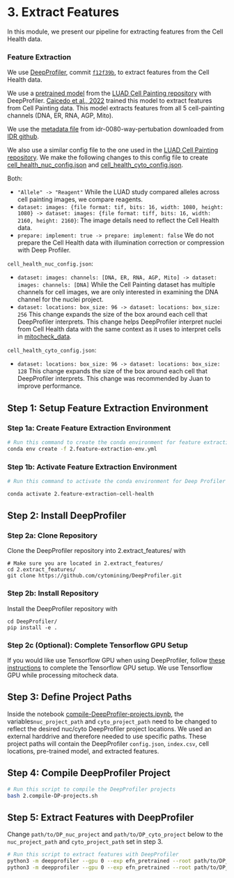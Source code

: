 # 3. Extract Features

In this module, we present our pipeline for extracting features from the Cell Health data.

### Feature Extraction

We use [DeepProfiler](https://github.com/cytomining/DeepProfiler), commit [`f12f39b`](https://github.com/cytomining/DeepProfiler/commit/f12f39b8a905b0bb40d343e21e89bfda537b710a), to extract features from the Cell Health data. 

We use a [pretrained model](https://github.com/broadinstitute/luad-cell-painting/tree/main/outputs/efn_pretrained/checkpoint) from the [LUAD Cell Painting repository](https://github.com/broadinstitute/luad-cell-painting) with DeepProfiler.
[Caicedo et al., 2022](https://www.molbiolcell.org/doi/10.1091/mbc.E21-11-0538) trained this model to extract features from Cell Painting data.
This model extracts features from all 5 cell-painting channels (DNA, ER, RNA, AGP, Mito).

We use the [metadata file](idr0080-screenA-annotation.csv) from idr-0080-way-pertubation downloaded from [IDR github](https://github.com/IDR/idr0080-way-perturbation/blob/74e537fecaa4690f0c98cb1e9a64b45d103de3e3/screenA/idr0080-screenA-annotation.csv).

We also use a similar config file to the one used in the [LUAD Cell Painting repository](https://github.com/broadinstitute/luad-cell-painting).
We make the following changes to this config file to create [cell_health_nuc_config.json](DP_files/cell_health_nuc_config.json) and [cell_health_cyto_config.json](DP_files/cell_health_cyto_config.json).

Both:
- `"Allele" -> "Reagent"` While the LUAD study compared alleles across cell painting images, we compare reagents.
- `dataset: images: {file format: tif, bits: 16, width: 1080, height: 1080} -> dataset: images: {file format: tiff, bits: 16, width: 2160, height: 2160}`: The image details need to reflect the Cell Health data.
- `prepare: implement: true -> prepare: implement: false` We do not prepare the Cell Health data with illumination correction or compression with Deep Profiler.

`cell_health_nuc_config.json`:
- `dataset: images: channels: [DNA, ER, RNA, AGP, Mito] -> dataset: images: channels: [DNA]` While the Cell Painting dataset has multiple channels for cell images, we are only interested in examining the DNA channel for the nuclei project.
- `dataset: locations: box_size: 96 -> dataset: locations: box_size: 256` This change expands the size of the box around each cell that DeepProfiler interprets. This change helps DeepProfiler interpret nuclei from Cell Health data with the same context as it uses to interpret cells in [mitocheck_data](https://github.com/WayScience/mitocheck_data).

`cell_health_cyto_config.json`:
- `dataset: locations: box_size: 96 -> dataset: locations: box_size: 128` This change expands the size of the box around each cell that DeepProfiler interprets. This change was recommended by Juan to improve performance.

## Step 1: Setup Feature Extraction Environment

### Step 1a: Create Feature Extraction Environment

```sh
# Run this command to create the conda environment for feature extraction
conda env create -f 2.feature-extraction-env.yml
```

### Step 1b: Activate Feature Extraction Environment

```sh
# Run this command to activate the conda environment for Deep Profiler feature extraction

conda activate 2.feature-extraction-cell-health
```

## Step 2: Install DeepProfiler

### Step 2a: Clone Repository

Clone the DeepProfiler repository into 2.extract_features/ with 

```console
# Make sure you are located in 2.extract_features/
cd 2.extract_features/
git clone https://github.com/cytomining/DeepProfiler.git
```

### Step 2b: Install Repository

Install the DeepProfiler repository with

```console
cd DeepProfiler/
pip install -e .
```

### Step 2c (Optional): Complete Tensorflow GPU Setup

If you would like use Tensorflow GPU when using DeepProfiler, follow [these instructions](https://www.tensorflow.org/install/pip#3_gpu_setup) to complete the Tensorflow GPU setup.
We use Tensorflow GPU while processing mitocheck data.

## Step 3: Define Project Paths

Inside the notebook [compile-DeepProfiler-projects.ipynb](compile-DeepProfiler-projects.ipynb), the variables`nuc_project_path` and `cyto_project_path` need to be changed to reflect the desired nuc/cyto DeepProfiler project locations.
We used an external harddrive and therefore needed to use specific paths.
These project paths will contain the DeepProfiler `config.json`, `index.csv`, cell locations, pre-trained model, and extracted features.

## Step 4: Compile DeepProfiler Project

```bash
# Run this script to compile the DeepProfiler projects
bash 2.compile-DP-projects.sh
```

## Step 5: Extract Features with DeepProfiler

Change `path/to/DP_nuc_project` and `path/to/DP_cyto_project` below to the `nuc_project_path` and `cyto_project_path` set in step 3.

```sh
# Run this script to extract features with DeepProfiler
python3 -m deepprofiler --gpu 0 --exp efn_pretrained --root path/to/DP_nuc_project --config cell_health_nuc_config.json profile
python3 -m deepprofiler --gpu 0 --exp efn_pretrained --root path/to/DP_cyto_project --config cell_health_cyto_config.json profile
```